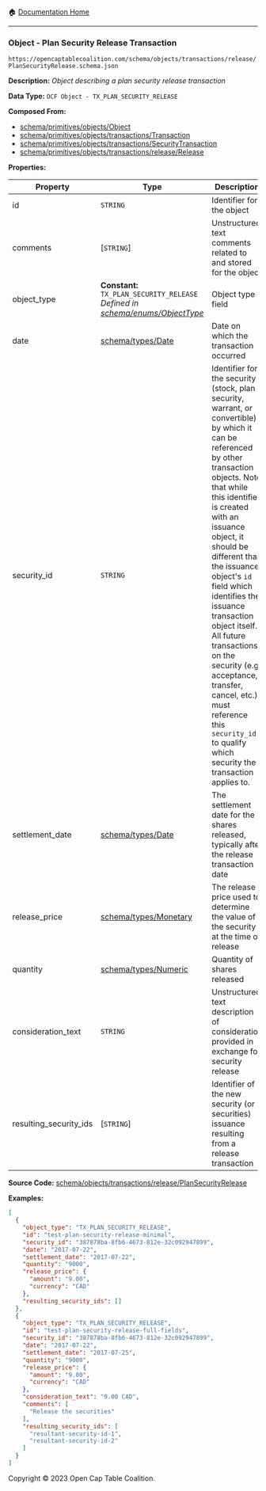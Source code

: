:house: [Documentation Home](/README.md)

---

### Object - Plan Security Release Transaction

`https://opencaptablecoalition.com/schema/objects/transactions/release/PlanSecurityRelease.schema.json`

**Description:** _Object describing a plan security release transaction_

**Data Type:** `OCF Object - TX_PLAN_SECURITY_RELEASE`

**Composed From:**

- [schema/primitives/objects/Object](/docs/schema/primitives/objects/Object.md)
- [schema/primitives/objects/transactions/Transaction](/docs/schema/primitives/objects/transactions/Transaction.md)
- [schema/primitives/objects/transactions/SecurityTransaction](/docs/schema/primitives/objects/transactions/SecurityTransaction.md)
- [schema/primitives/objects/transactions/release/Release](/docs/schema/primitives/objects/transactions/release/Release.md)

**Properties:**

| Property               | Type                                                                                                                  | Description                                                                                                                                                                                                                                                                                                                                                                                                                                                                                                 | Required   |
| ---------------------- | --------------------------------------------------------------------------------------------------------------------- | ----------------------------------------------------------------------------------------------------------------------------------------------------------------------------------------------------------------------------------------------------------------------------------------------------------------------------------------------------------------------------------------------------------------------------------------------------------------------------------------------------------- | ---------- |
| id                     | `STRING`                                                                                                              | Identifier for the object                                                                                                                                                                                                                                                                                                                                                                                                                                                                                   | `REQUIRED` |
| comments               | [`STRING`]                                                                                                            | Unstructured text comments related to and stored for the object                                                                                                                                                                                                                                                                                                                                                                                                                                             | -          |
| object_type            | **Constant:** `TX_PLAN_SECURITY_RELEASE`</br>_Defined in [schema/enums/ObjectType](/docs/schema/enums/ObjectType.md)_ | Object type field                                                                                                                                                                                                                                                                                                                                                                                                                                                                                           | `REQUIRED` |
| date                   | [schema/types/Date](/docs/schema/types/Date.md)                                                                       | Date on which the transaction occurred                                                                                                                                                                                                                                                                                                                                                                                                                                                                      | `REQUIRED` |
| security_id            | `STRING`                                                                                                              | Identifier for the security (stock, plan security, warrant, or convertible) by which it can be referenced by other transaction objects. Note that while this identifier is created with an issuance object, it should be different than the issuance object's `id` field which identifies the issuance transaction object itself. All future transactions on the security (e.g. acceptance, transfer, cancel, etc.) must reference this `security_id` to qualify which security the transaction applies to. | `REQUIRED` |
| settlement_date        | [schema/types/Date](/docs/schema/types/Date.md)                                                                       | The settlement date for the shares released, typically after the release transaction date                                                                                                                                                                                                                                                                                                                                                                                                                   | `REQUIRED` |
| release_price          | [schema/types/Monetary](/docs/schema/types/Monetary.md)                                                               | The release price used to determine the value of the security at the time of release                                                                                                                                                                                                                                                                                                                                                                                                                        | `REQUIRED` |
| quantity               | [schema/types/Numeric](/docs/schema/types/Numeric.md)                                                                 | Quantity of shares released                                                                                                                                                                                                                                                                                                                                                                                                                                                                                 | `REQUIRED` |
| consideration_text     | `STRING`                                                                                                              | Unstructured text description of consideration provided in exchange for security release                                                                                                                                                                                                                                                                                                                                                                                                                    | -          |
| resulting_security_ids | [`STRING`]                                                                                                            | Identifier of the new security (or securities) issuance resulting from a release transaction                                                                                                                                                                                                                                                                                                                                                                                                                | `REQUIRED` |

**Source Code:** [schema/objects/transactions/release/PlanSecurityRelease](/schema/objects/transactions/release/PlanSecurityRelease.schema.json)

**Examples:**

```json
[
  {
    "object_type": "TX_PLAN_SECURITY_RELEASE",
    "id": "test-plan-security-release-minimal",
    "security_id": "387878ba-8fb6-4673-812e-32c092947899",
    "date": "2017-07-22",
    "settlement_date": "2017-07-22",
    "quantity": "9000",
    "release_price": {
      "amount": "9.00",
      "currency": "CAD"
    },
    "resulting_security_ids": []
  },
  {
    "object_type": "TX_PLAN_SECURITY_RELEASE",
    "id": "test-plan-security-release-full-fields",
    "security_id": "387878ba-8fb6-4673-812e-32c092947899",
    "date": "2017-07-22",
    "settlement_date": "2017-07-25",
    "quantity": "9000",
    "release_price": {
      "amount": "9.00",
      "currency": "CAD"
    },
    "consideration_text": "9.00 CAD",
    "comments": [
      "Release the securities"
    ],
    "resulting_security_ids": [
      "resultant-security-id-1",
      "resultant-security-id-2"
    ]
  }
]
```

Copyright © 2023 Open Cap Table Coalition.
